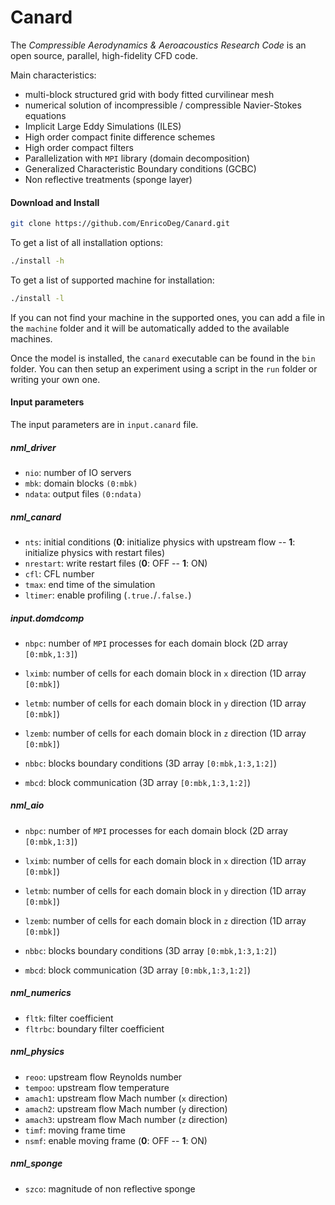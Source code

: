 # Canard

The *Compressible Aerodynamics & Aeroacoustics Research Code* is an open source, parallel, high-fidelity CFD code.

Main characteristics:

- multi-block structured grid with body fitted curvilinear mesh
- numerical solution of incompressible / compressible Navier-Stokes equations
- Implicit Large Eddy Simulations (ILES)
- High order compact finite difference schemes
- High order compact filters
- Parallelization with `MPI` library (domain decomposition)
- Generalized Characteristic Boundary conditions (GCBC)
- Non reflective treatments (sponge layer)

#### Download and Install

```bash
git clone https://github.com/EnricoDeg/Canard.git
```

To get a list of all installation options:

```bash
./install -h
```

To get a list of supported machine for installation:

```bash
./install -l
```

If you can not find your machine in the supported ones, you can add a file in the `machine` folder and it will be automatically added to the available machines.

Once the model is installed, the `canard` executable can be found in the `bin` folder. You can then setup an experiment using a script in the `run` folder or writing your own one.

#### Input parameters

The input parameters are in `input.canard` file.

##### nml_driver

- `nio`: number of IO servers
- `mbk`: domain blocks `(0:mbk)`
- `ndata`: output files `(0:ndata)`

##### nml_canard

- `nts`: initial conditions (**0**: initialize physics with upstream flow -- **1**: initialize physics with restart files)
- `nrestart`: write restart files (**0**: OFF -- **1**: ON)
- `cfl`: CFL number
- `tmax`: end time of the simulation
- `ltimer`: enable profiling (`.true.`/`.false.`)

##### input.domdcomp

- `nbpc`: number of `MPI` processes for each domain block (2D array `[0:mbk,1:3]`)

- `lximb`: number of cells for each domain block in `x` direction (1D array `[0:mbk]`)
- `letmb`: number of cells for each domain block in `y` direction (1D array `[0:mbk]`)
- `lzemb`: number of cells for each domain block in `z` direction (1D array `[0:mbk]`)
- `nbbc`: blocks boundary conditions (3D array `[0:mbk,1:3,1:2]`) 
- `mbcd`: block communication (3D array `[0:mbk,1:3,1:2]`)

##### nml_aio

- `nbpc`: number of `MPI` processes for each domain block (2D array `[0:mbk,1:3]`)

- `lximb`: number of cells for each domain block in `x` direction (1D array `[0:mbk]`)
- `letmb`: number of cells for each domain block in `y` direction (1D array `[0:mbk]`)
- `lzemb`: number of cells for each domain block in `z` direction (1D array `[0:mbk]`)
- `nbbc`: blocks boundary conditions (3D array `[0:mbk,1:3,1:2]`) 
- `mbcd`: block communication (3D array `[0:mbk,1:3,1:2]`)

##### nml_numerics

- `fltk`: filter coefficient
- `fltrbc`: boundary filter coefficient

##### nml_physics

- `reoo`: upstream flow Reynolds number
- `tempoo`: upstream flow temperature
- `amach1`: upstream flow Mach number (`x` direction)
- `amach2`: upstream flow Mach number (`y` direction)
- `amach3`: upstream flow Mach number (`z` direction)
- `timf`: moving frame time
- `nsmf`: enable moving frame (**0**: OFF -- **1**: ON)

##### nml_sponge

- `szco`: magnitude of non reflective sponge
